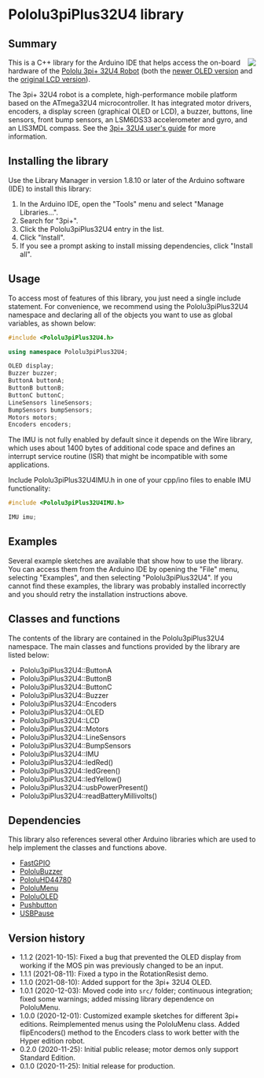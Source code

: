 # Pololu3piPlus32U4 library

## Summary

<img align="right" src="https://a.pololu-files.com/picture/0J11323.240w.jpg?bf2f67dbe8c5a1035409af8b78b78f97">

This is a C++ library for the Arduino IDE that helps access the on-board hardware of the [Pololu 3pi+ 32U4 Robot](https://www.pololu.com/category/280/3pi-plus-32u4-oled-robot) (both the [newer OLED version](https://www.pololu.com/category/280/3pi-plus-32u4-oled-robot) and the [original LCD version](https://www.pololu.com/category/285/original-3pi-plus-32u4-robot)).

The 3pi+ 32U4 robot is a complete, high-performance mobile platform based on the ATmega32U4 microcontroller.  It has integrated motor drivers, encoders, a display screen (graphical OLED or LCD), a buzzer, buttons, line sensors, front bump sensors, an LSM6DS33 accelerometer and gyro, and an LIS3MDL compass. See the [3pi+ 32U4 user's guide](https://www.pololu.com/docs/0J83) for more information.

## Installing the library

Use the Library Manager in version 1.8.10 or later of the Arduino software (IDE) to install this library:

1. In the Arduino IDE, open the "Tools" menu and select "Manage Libraries...".
2. Search for "3pi+".
3. Click the Pololu3piPlus32U4 entry in the list.
4. Click "Install".
5. If you see a prompt asking to install missing dependencies, click "Install all".

## Usage

To access most of features of this library, you just need a single include statement.  For convenience, we recommend using the Pololu3piPlus32U4 namespace and declaring all of the objects you want to use as global variables, as shown below:

```cpp
#include <Pololu3piPlus32U4.h>

using namespace Pololu3piPlus32U4;

OLED display;
Buzzer buzzer;
ButtonA buttonA;
ButtonB buttonB;
ButtonC buttonC;
LineSensors lineSensors;
BumpSensors bumpSensors;
Motors motors;
Encoders encoders;
```

The IMU is not fully enabled by default since it depends on the Wire library, which uses about 1400 bytes of additional code space and defines an interrupt service routine (ISR) that might be incompatible with some applications.

Include Pololu3piPlus32U4IMU.h in one of your cpp/ino files to enable IMU functionality:

```cpp
#include <Pololu3piPlus32U4IMU.h>

IMU imu;
```

## Examples

Several example sketches are available that show how to use the library.  You can access them from the Arduino IDE by opening the "File" menu, selecting "Examples", and then selecting "Pololu3piPlus32U4".  If you cannot find these examples, the library was probably installed incorrectly and you should retry the installation instructions above.

## Classes and functions

The contents of the library are contained in the Pololu3piPlus32U4 namespace. The main classes and functions provided by the library are listed below:

* Pololu3piPlus32U4::ButtonA
* Pololu3piPlus32U4::ButtonB
* Pololu3piPlus32U4::ButtonC
* Pololu3piPlus32U4::Buzzer
* Pololu3piPlus32U4::Encoders
* Pololu3piPlus32U4::OLED
* Pololu3piPlus32U4::LCD
* Pololu3piPlus32U4::Motors
* Pololu3piPlus32U4::LineSensors
* Pololu3piPlus32U4::BumpSensors
* Pololu3piPlus32U4::IMU
* Pololu3piPlus32U4::ledRed()
* Pololu3piPlus32U4::ledGreen()
* Pololu3piPlus32U4::ledYellow()
* Pololu3piPlus32U4::usbPowerPresent()
* Pololu3piPlus32U4::readBatteryMillivolts()

## Dependencies

This library also references several other Arduino libraries which are used to help implement the classes and functions above.

* [FastGPIO](https://github.com/pololu/fastgpio-arduino)
* [PololuBuzzer](https://github.com/pololu/pololu-buzzer-arduino)
* [PololuHD44780](https://github.com/pololu/pololu-hd44780-arduino)
* [PololuMenu](https://github.com/pololu/pololu-menu-arduino)
* [PololuOLED](https://github.com/pololu/pololu-oled-arduino)
* [Pushbutton](https://github.com/pololu/pushbutton-arduino)
* [USBPause](https://github.com/pololu/usb-pause-arduino)

## Version history

* 1.1.2 (2021-10-15): Fixed a bug that prevented the OLED display from working if the MOS pin was previously changed to be an input.
* 1.1.1 (2021-08-11): Fixed a typo in the RotationResist demo.
* 1.1.0 (2021-08-10): Added support for the 3pi+ 32U4 OLED.
* 1.0.1 (2020-12-03): Moved code into `src/` folder; continuous integration; fixed some warnings; added missing library dependence on PololuMenu.
* 1.0.0 (2020-12-01): Customized example sketches for different 3pi+ editions. Reimplemented menus using the PololuMenu class. Added flipEncoders() method to the Encoders class to work better with the Hyper edition robot.
* 0.2.0 (2020-11-25): Initial public release; motor demos only support Standard Edition.
* 0.1.0 (2020-11-25): Initial release for production.
